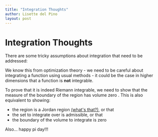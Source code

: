 ```yaml
---
title: "Integration Thoughts"
author: Lisette del Pino
layout: post
---
```


# Integration Thoughts

There are some tricky assumptions about integration that need to be addressed:

We know this from optimization theory - we need to be careful about integrating a function using usual methods - it could be the case in higher dimensions that a function is **not** integrable. 

To prove that it is indeed Riemann integrable, we need to show that the measure of the boundary of the region has volume zero . This is also equivalent to showing:

- the region is a Jordan region [(what's that?)](https://math.stackexchange.com/questions/1251627/jordan-region-problem), or that
- the set to integrate over is admissible, or that
- the boundary of the volume to integrate is zero


Also... happy pi day!!! 